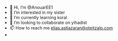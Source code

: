 - 👋 Hi, I’m @AnouarEE1
- 👀 I’m interested in my sister
- 🌱 I’m currently learning koral
- 💞️ I’m looking to collaborate on yihadist
- 📫 How to reach me elias.astiazaran@oteitzalp.com
-

<!---
AnouarEE1/AnouarEE1 is a ✨ special ✨ repository because its `README.md` (this file) appears on your GitHub profile.
You can click the Preview link to take a look at your changes.
--->
